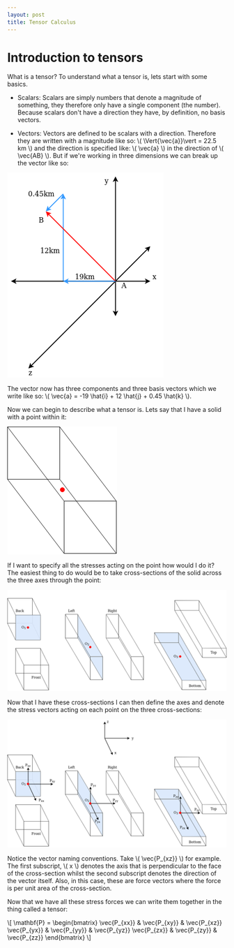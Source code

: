 ```yaml
---
layout: post
title: Tensor Calculus
---
```


# Introduction to tensors

What is a tensor? To understand what a tensor is, lets start with some basics. 

* Scalars:
Scalars are simply numbers that denote a magnitude of something, they therefore only have a single component (the number). Because scalars don't have a direction they have, by definition, no basis vectors.

* Vectors:
Vectors are defined to be scalars with a direction. Therefore they are written with a magnitude like so: \\( \Vert{\vec{a}}\vert = 22.5 km \\) and the direction is specified like: \\( \vec{a} \\) in the direction of \\( \vec{AB} \\). But if we're working in three dimensions we can break up the vector like so:

<img src="https://github.com/RoccoLuiz/roccoluiz.github.io/raw/master/images/3dvector.png">

The vector now has three components and three basis vectors which we write like so: \\( \vec{a} = -19 \hat{i} + 12 \hat{j} + 0.45 \hat{k} \\).

Now we can begin to describe what a tensor is. Lets say that I have a solid with a point within it:

<img src="https://github.com/RoccoLuiz/roccoluiz.github.io/raw/master/images/pointinsolid.png">

If I want to specify all the stresses acting on the point how would I do it? The easiest thing to do would be to take cross-sections of the solid across the three axes through the point:

<img src="https://github.com/RoccoLuiz/roccoluiz.github.io/raw/master/images/crosssections.png">

Now that I have these cross-sections I can then define the axes and denote the stress vectors acting on each point on the three cross-sections:

<img src="https://github.com/RoccoLuiz/roccoluiz.github.io/raw/master/images/crosssectionswithvectors.png">

Notice the vector naming conventions. Take \\( \vec{P_{xz}} \\) for example. The first subscript, \\( x \\) denotes the axis that is perpendicular to the face of the cross-section whilst the second subscript denotes the direction of the vector itself. Also, in this case, these are force vectors where the force is per unit area of the cross-section.

Now that we have all these stress forces we can write them together in the thing called a tensor:

\\[ \mathbf{P} = 
    \begin{bmatrix}
    \vec{P_{xx}} & \vec{P_{xy}} & \vec{P_{xz}}
    \vec{P_{yx}} & \vec{P_{yy}} & \vec{P_{yz}}
    \vec{P_{zx}} & \vec{P_{zy}} & \vec{P_{zz}}
    \end{bmatrix}
\\]
